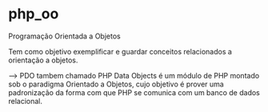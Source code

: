 # php_oo
Programação Orientada a Objetos

Tem como objetivo exemplificar e guardar conceitos relacionados a orientação a objetos.

--> PDO tambem chamado PHP Data Objects é um módulo de PHP montado sob o paradigma Orientado a Objetos, cujo objetivo é prover uma padronização da forma com que PHP se comunica com um banco de dados relacional.

